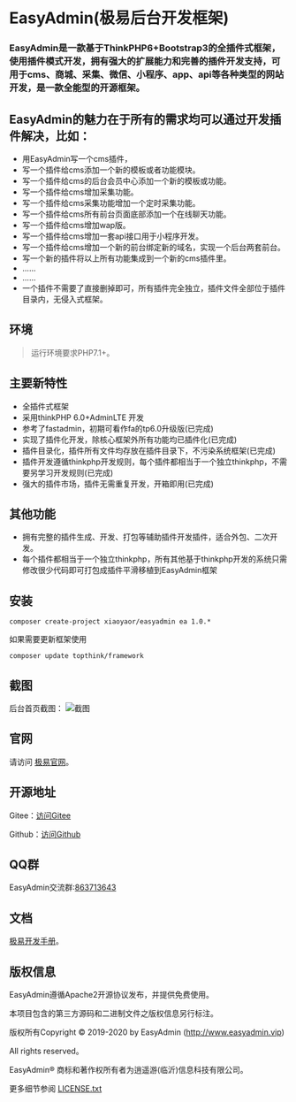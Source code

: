 # EasyAdmin(极易后台开发框架)

### EasyAdmin是一款基于ThinkPHP6+Bootstrap3的全插件式框架，使用插件模式开发，拥有强大的扩展能力和完善的插件开发支持，可用于cms、商城、采集、微信、小程序、app、api等各种类型的网站开发，是一款全能型的开源框架。
## EasyAdmin的魅力在于所有的需求均可以通过开发插件解决，比如：
* 用EasyAdmin写一个cms插件，
* 写一个插件给cms添加一个新的模板或者功能模块。
* 写一个插件给cms的后台会员中心添加一个新的模板或功能。
* 写一个插件给cms增加采集功能。
* 写一个插件给cms采集功能增加一个定时采集功能。
* 写一个插件给cms所有前台页面底部添加一个在线聊天功能。
* 写一个插件给cms增加wap版。
* 写一个插件给cms增加一套api接口用于小程序开发。
* 写一个插件给cms增加一个新的前台绑定新的域名，实现一个后台两套前台。
* 写一个新的插件将以上所有功能集成到一个新的cms插件里。
* ......
* ......
* 一个插件不需要了直接删掉即可，所有插件完全独立，插件文件全部位于插件目录内，无侵入式框架。

## 环境

> 运行环境要求PHP7.1+。

## 主要新特性

* 全插件式框架
* 采用thinkPHP 6.0+AdminLTE 开发
* 参考了fastadmin，初期可看作fa的tp6.0升级版(已完成)
* 实现了插件化开发，除核心框架外所有功能均已插件化(已完成)
* 插件目录化，插件所有文件均存放在插件目录下，不污染系统框架(已完成)
* 插件开发遵循thinkphp开发规则，每个插件都相当于一个独立thinkphp，不需要另学习开发规则(已完成)
* 强大的插件市场，插件无需重复开发，开箱即用(已完成)

## 其他功能

* 拥有完整的插件生成、开发、打包等辅助插件开发插件，适合外包、二次开发。
* 每个插件都相当于一个独立thinkphp，所有其他基于thinkphp开发的系统只需修改很少代码即可打包成插件平滑移植到EasyAdmin框架


## 安装

~~~
composer create-project xiaoyaor/easyadmin ea 1.0.*
~~~

如果需要更新框架使用
~~~
composer update topthink/framework
~~~
## 截图
后台首页截图： 
![截图](https://raw.githubusercontent.com/xiaoyaor/EasyAdmin/master/screenshort.png)

## 官网

请访问 [极易官网](https://www.easyadmin.vip)。

## 开源地址
Gitee：<a href="https://gitee.com/gitshenyin/EasyAdmin" target="_blank">访问Gitee</a>

Github：<a href="https://github.com/xiaoyaor/EasyAdmin" target="_blank">访问Github</a>

## QQ群

EasyAdmin交流群:[863713643](//shang.qq.com/wpa/qunwpa?idkey=ce12bc3cbc9a2ccbca97d287609f61dffc0347a62a204780271be3ef12f70129)

## 文档

[极易开发手册](https://doc.easyadmin.vip)。

## 版权信息

EasyAdmin遵循Apache2开源协议发布，并提供免费使用。

本项目包含的第三方源码和二进制文件之版权信息另行标注。

版权所有Copyright © 2019-2020 by EasyAdmin (http://www.easyadmin.vip)

All rights reserved。

EasyAdmin® 商标和著作权所有者为逍遥游(临沂)信息科技有限公司。

更多细节参阅 [LICENSE.txt](LICENSE.txt)
